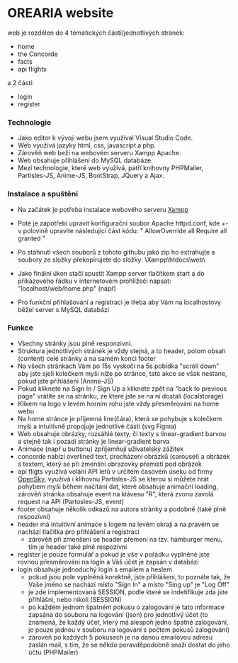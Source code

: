 # OREARIA website

web je rozdělen do 4 tématických částí/jednotlivých stránek:
- home
- the Concorde
- facts
- api flights

a 2 částí:
- login
- register

### Technologie
- Jako editor k vývoji webu jsem využíval Visual Studio Code.
- Web využívá jazyky html, css, javascript a php.
- Zárověň web beží na webovém serveru Xampp Apache.
- Web obsahuje přihlášení do MySQL databáze.
- Mezi technologie, které web využívá, patří knihovny PHPMailer, Partisles-JS, Anime-JS, BootStrap, JQuery a Ajax.

### Instalace a spuštění
- Na začátek je potřeba instalace webového serveru [Xampp](https://www.apachefriends.org)
- Poté je zapotřebí upravit konfigurační soubor Apache httpd.conf, kde +- v polovině upravíte následující část kódu:
"<Directory />
    AllowOverride all
    Require all granted
</Directory>"

- Po stáhnutí všech souborů z tohoto githubu jako zip ho extrahujte a soubory ze složky překopírujete do složky:
\Xampp\htdocs\web\
- Jako finální úkon stačí spustit Xampp server tlačítkem start a do příkazového řádku v internetovém prohlížeči napsat:
"localhost/web/home.php" (např)
- Pro funkční přihlašování a registraci je třeba aby Vám na localhostovy běžel server s MySQL databází

### Funkce
- Všechny stránky jsou plně responzivní.
- Struktura jednotlivých stránek je vždy stejná, a to header, potom obsah (content) celé stránky a na samém konci footer
- Na všech stránkach Vám po 15s vyskočí na 5s pobídka "scroll down" aby jste sjeli kolečkem myši níže po stránce, tato akce se však nestane, pokud jste přihlášeni (Anime-JS)
- Pokud kliknete na Sign In / Sign Up a kliknete zpět na "back to previous page" vrátíte se na stránku, ze které jste se na ní dostali (localstorage)
- Klikem na logo v levém horním rohu jste vždy přesměrováni na home webu
- Na home stránce je příjemná line(čára), která se pohybuje s kolečkem myši a intuitivně propojuje jednotlivé části (svg Figma)
- Web obsahuje obrázky, rozsáhlé texty, či texty s linear-gradient barvou a stejně tak i pozadí stránky je linear-gradient barva
- Animace (např u buttonu) zpříjemňují uživatelský zážitek
- concorde nabízí overlined text, procházení obrázků (carousel) a obrázek s textem, který se při zmenšní obrazovky přemístí pod obrázek
- api fligts využívá volání API letů v určitém časovém úseku od firmy [OpenSky](https://opensky-network.org), využívá i klihovnu Partisles-JS se kterou si můžete hrát pohybem myši během načítání dat, které obsahuje animační loading, zárověň stránka obsahuje event na klávesu "R", která zvonu zavolá request na API (Partosles-JS, event)
- footer obsahuje několik odkazů na autora stránky a podobně (také plně respozivní)
- header má intuitivní animace s logem na levém okraji a na pravém se nachází tlačítka pro přihlášení a registraci
    - zárověň při zmenšení se header přemení na tzv. hamburger menu, tím je header také plně respozivní
- register je pouze formulář a pokud je vše v pořádku vyplněné jste rovnou přesměrováni na login a Váš účet je zapsán v databázi
- login obsahuje jednoduchý login s emailem a heslem
    - pokud jsou pole vyplněná korektně, jste přihlášeni, to poznáte tak, že Vaše jméno se nachází místo "Sign In" a místo "Sing up" je "Log Off"
    - je zde implementovaná SESSION, podle které se indetifikuje zda jste přihlášni, nebo nikoli (SESSION)
    - po každém jednom špatném pokusu o zalogování je tato informace zapsána do souboru na logování (json) pro jednotlivý účet (to znamená, že každý účet, který má alespoň jedno špatné zalogování, je pouze jednou v souboru na logování s počtem pokusů zalogování)
    - zároveň po každých 5 pokusech je na danou emailovou adresu zaslán mail, s tím, že se někdo poravděpodobně snaží dostat do jeho účtu (PHPMailer)
